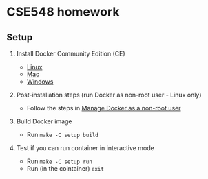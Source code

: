 # CSE548 homework

## Setup

1. Install Docker Community Edition (CE)
    * [Linux](https://docs.docker.com/install/linux/docker-ce/ubuntu/)
    * [Mac](https://store.docker.com/editions/community/docker-ce-desktop-mac)
    * [Windows](https://store.docker.com/editions/community/docker-ce-desktop-windows)

2. Post-installation steps (run Docker as non-root user - Linux only)
    * Follow the steps in [Manage Docker as a non-root user](https://docs.docker.com/install/linux/linux-postinstall/)

3. Build Docker image
    * Run `make -C setup build`

4. Test if you can run container in interactive mode
    * Run `make -C setup run`
    * Run (in the cointainer) `exit`
